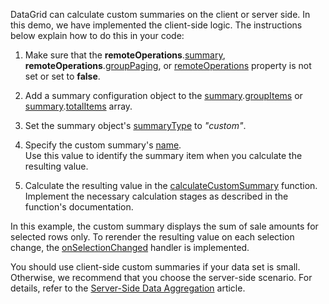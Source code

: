 DataGrid can calculate custom summaries on the client or server side. In this demo, we have implemented the client-side logic. The instructions below explain how to do this in your code:

1. Make sure that the **remoteOperations**.[summary](/api-reference/10%20UI%20Widgets/dxDataGrid/1%20Configuration/remoteOperations/summary.md '/Documentation/ApiReference/UI_Components/dxDataGrid/Configuration/remoteOperations/#summary'), **remoteOperations**.[groupPaging](/api-reference/10%20UI%20Widgets/dxDataGrid/1%20Configuration/remoteOperations/groupPaging.md '/Documentation/ApiReference/UI_Components/dxDataGrid/Configuration/remoteOperations/#groupPaging'), or [remoteOperations](/api-reference/10%20UI%20Widgets/dxDataGrid/1%20Configuration/remoteOperations '/Documentation/ApiReference/UI_Components/dxDataGrid/Configuration/remoteOperations/') property is not set or set to **false**.

1. Add a summary configuration object to the [summary](/Documentation/ApiReference/UI_Components/dxDataGrid/Configuration/summary/).[groupItems](/Documentation/ApiReference/UI_Components/dxDataGrid/Configuration/summary/groupItems/) or [summary](/Documentation/ApiReference/UI_Components/dxDataGrid/Configuration/summary/).[totalItems](/Documentation/ApiReference/UI_Components/dxDataGrid/Configuration/summary/totalItems/) array.

2. Set the summary object's [summaryType](/Documentation/ApiReference/UI_Components/dxDataGrid/Configuration/summary/totalItems/#summaryType) to *"custom"*.

3. Specify the custom summary's [name](/Documentation/ApiReference/UI_Components/dxDataGrid/Configuration/summary/totalItems/#name).         
Use this value to identify the summary item when you calculate the resulting value.

1. Calculate the resulting value in the [calculateCustomSummary](/Documentation/ApiReference/UI_Components/dxDataGrid/Configuration/summary/#calculateCustomSummary) function.          
Implement the necessary calculation stages as described in the function's documentation.

In this example, the custom summary displays the sum of sale amounts for selected rows only. To rerender the resulting value on each selection change, the [onSelectionChanged](/Documentation/ApiReference/UI_Components/dxDataGrid/Configuration/#onSelectionChanged) handler is implemented.

You should use client-side custom summaries if your data set is small. Otherwise, we recommend that you choose the server-side scenario. For details, refer to the [Server-Side Data Aggregation](/Documentation/Guide/UI_Components/DataGrid/Summaries/Custom_Aggregate_Function/#Server-Side_Data_Aggregation) article.
